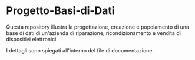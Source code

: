 # Progetto-Basi-di-Dati
Questa repository illustra la progettazione, creazione e popolamento di una base di dati di un'azienda di riparazione, ricondizionamento e vendita di dispositivi elettronici.

I dettagli sono spiegati all'interno del file di documentazione.
